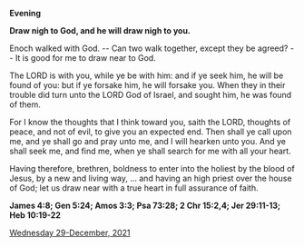 **Evening**

**Draw nigh to God, and he will draw nigh to you.**
 
Enoch walked with God. -- Can two walk together, except they be agreed? -- It is good for me to draw near to God.
 
The LORD is with you, while ye be with him: and if ye seek him, he will be found of you: but if ye forsake him, he will forsake you. When they in their trouble did turn unto the LORD God of Israel, and sought him, he was found of them.
 
For I know the thoughts that I think toward you, saith the LORD, thoughts of peace, and not of evil, to give you an expected end. Then shall ye call upon me, and ye shall go and pray unto me, and I will hearken unto you. And ye shall seek me, and find me, when ye shall search for me with all your heart.
 
Having therefore, brethren, boldness to enter into the holiest by the blood of Jesus, by a new and living way, ... and having an high priest over the house of God; let us draw near with a true heart in full assurance of faith.  

**James 4:8; Gen 5:24; Amos 3:3; Psa 73:28; 2 Chr 15:2,4; Jer 29:11-13; Heb 10:19-22**

[Wednesday 29-December, 2021](https://t.me/daily_light)

